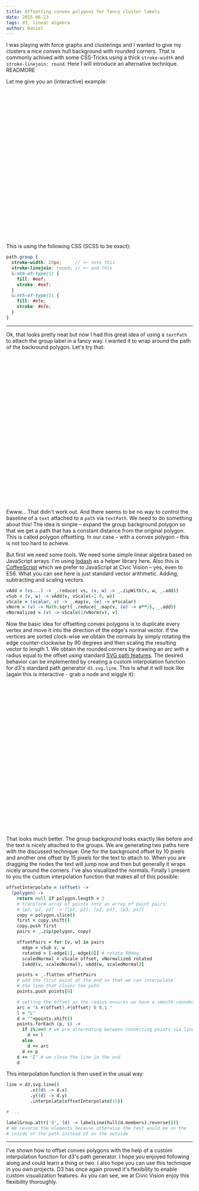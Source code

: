 ```yaml
---
title: Offsetting convex polygons for fancy cluster labels
date: 2015-06-23
tags: d3, linear algebra
author: Daniel
---
```

<link rel='stylesheet' href="convex-polygon-offset/style.css"/>

I was playing with force graphs and clusterings and I wanted to give my clusters a nice convex hull background with rounded corners.
That is commonly achived with some CSS-Tricks using a thick `stroke-width` and `stroke-linejoin: round`. Here I will introduce
an alternative technique.
READMORE

Let me give you an (interactive) example:

<svg id='one' width=400 height=400></svg>

This is using the following CSS (SCSS to be exact):

```scss
path.group {
  stroke-width: 20px;     // <~ note this
  stroke-linejoin: round; // <~ and this
  &:nth-of-type(1) {
    fill: #eef;
    stroke: #eef;
  }
  &:nth-of-type(2) {
    fill: #efe;
    stroke: #efe;
  }
}
```
<hr/>

Ok, that looks pretty neat but now I had this great idea of using a `textPath` to attach the group label in a fancy way. I wanted it to wrap around the path of the backround polygon. Let's try that:

<svg id='two' width=400 height=400></svg>

Ewww... That didn't work out. And there seems to be no way to control the baseline of a `text` attached to a `path` via `textPath`. We need to do something about this! The idea is simple – expand the group background polygon so that we get a path that has a constant distance from the original polygon. This is called polygon offsetting. In our case – with a convex polygon – this is not too hard to achieve.

But first we need some tools. We need some simple linear algebra based on JavaScript arrays. I'm using [lodash](https://lodash.com/) as a helper library here. Also this is [CoffeeScript](http://coffeescript.org/) which we prefer to JavaScript at Civic Vision – yes, even to ES6. What you can see here is just standard vector arithmetic. Adding, subtracting and scaling vectors.

```coffeescript
vAdd = (vs...) -> _.reduce( vs, (v, w) -> _.zipWith(v, w, _.add))
vSub = (v, w) -> vAdd(v, vScale(-1.0, w))
vScale = (scalar, v) -> _.map(v, (e) -> e*scalar)
vNorm = (v) -> Math.sqrt(_.reduce(_.map(v, (e) -> e**2), _.add))
vNormalized = (v) -> vScale(1/vNorm(v), v)
```

Now the basic idea for offsetting convex polygons is to duplicate every vertex and move it into the direction of the edge's normal vector. If the vertices are sorted clock-wise we obtain the normals by simply rotating the edge counter-clockwise by 90 degrees and then scaling the resulting vector to length 1. We obtain the rounded corners by drawing an arc with a radius equal to the offset using standard [SVG path features](http://www.w3.org/TR/SVG/paths.html#PathDataEllipticalArcCommands). The desired behavior can be implemented by creating a custom interpolation function for d3's standard path generator `d3.svg.line`. This is what it will look like (again this is interactive - grab a node and wiggle it):

<svg id='three' width=400 height=400>
  <defs>
    <marker viewBox="-5 -5 10 10" markerHeight="3" markerWidth="3" refX="0" refY="0" orient="auto" id="marker">
      <path d="M 0,0 m -5,-5 L 5,0 L -5,5 Z" fill='#F00'/>
    </marker>
  </defs>
</svg>

That looks much better. The group background looks exactly like before and the text is nicely attached to the groups. We are generating two paths here with the discussed technique: One for the background offset by 10 pixels and another one offset by 15 pixels for the text to attach to. When you are dragging the nodes the text will jump now and then but generally it wraps nicely around the corners. I've also visualized the normals. Finally I present to you the custom interpolation function that makes all of this possible:

```coffeescript
offsetInterpolate = (offset) ->
  (polygon) ->
    return null if polygon.length < 2
    # transform array of points into an array of point pairs:
    # [p1, p2, p3] -> [[p1, p2], [p2, p3], [p3, p1]]
    copy = polygon.slice()
    first = copy.shift()
    copy.push first
    pairs = _.zip(polygon, copy)

    offsetPairs = for [v, w] in pairs
      edge = vSub v, w
      rotated = [-edge[1], edge[0]] # rotate 90deg
      scaledNormal = vScale offset, vNormalized rotated
      [vAdd(v, scaledNormal), vAdd(w, scaledNormal)]

    points = _.flatten offsetPairs
    # add the first point at the end so that we can interpolate
    # the line that closes the path
    points.push points[0]

    # setting the offset as the radius ensures we have a smooth rounded corner
    arc = "A #{offset},#{offset} 0 0,1 "
    l = "L"
    d = ""+points.shift()
    points.forEach (p, i) ->
      if i%2==0 # we are alternating between connecting points via line and via circle arc
        d += l
      else
        d += arc
      d += p
    d += 'Z' # we close the line in the end
    d
```

This interpolation function is then used in the usual way:

```coffeescript
line = d3.svg.line()
         .x((d) -> d.x)
         .y((d) -> d.y)
         .interpolate(offsetInterpolate(15))

# ...

labelGroup.attr('d', (d) -> labelLine(hull(d.members).reverse()))
# We reverse the elements because otherwise the text would be on the
# inside of the path instead of on the outside
```

<hr/>

I've shown how to offset convex polygons with the help of a custom interpolation function for d3's path generator.
I hope you enjoyed following along and could learn a thing or two. I also hope you can use this technique in you own projects.
D3 has once again proved it's flexibility to enable custom visualization features. As you can see, we at Civic Vision enjoy this flexibility
thoroughly.

<script src="//cdnjs.cloudflare.com/ajax/libs/d3/3.5.5/d3.js"></script>
<script src="//cdnjs.cloudflare.com/ajax/libs/lodash.js/3.9.3/lodash.js"></script>
<script src="convex-polygon-offset/script.js"></script>
